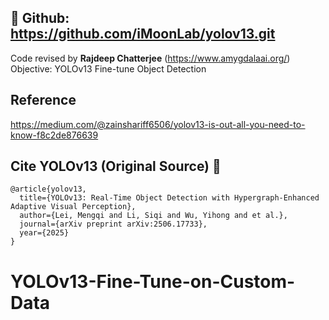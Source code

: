 ## 🚀 Github: https://github.com/iMoonLab/yolov13.git
Code revised by **Rajdeep Chatterjee** (https://www.amygdalaai.org/) <br>
Objective: YOLOv13 Fine-tune Object Detection

## Reference
https://medium.com/@zainshariff6506/yolov13-is-out-all-you-need-to-know-f8c2de876639

## Cite YOLOv13 (Original Source) 📝
```
@article{yolov13,
  title={YOLOv13: Real-Time Object Detection with Hypergraph-Enhanced Adaptive Visual Perception},
  author={Lei, Mengqi and Li, Siqi and Wu, Yihong and et al.},
  journal={arXiv preprint arXiv:2506.17733},
  year={2025}
}
```

# YOLOv13-Fine-Tune-on-Custom-Data
